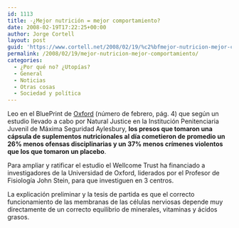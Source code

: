 ```yaml
---
id: 1113
title: -¿Mejor nutrición = mejor comportamiento?
date: 2008-02-19T17:22:25+00:00
author: Jorge Cortell
layout: post
guid: 'https://www.cortell.net/2008/02/19/%c2%bfmejor-nutricion-mejor-comportamiento/'
permalink: /2008/02/19/mejor-nutricion-mejor-comportamiento/
categories:
  - ¿Por qué no? ¿Utopías?
  - General
  - Noticias
  - Otras cosas
  - Sociedad y polí­tica
---
```

Leo en el BluePrint de <a target="_blank" title="Oxford Media" href="https://www.ox.ac.uk/media/">Oxford</a> (número de febrero, pág. 4) que según un estudio llevado a cabo por Natural Justice en la Institución Penitenciaria Juvenil de Máxima Seguridad Aylesbury, **los presos que tomaron una cápsula de suplementos nutricionales al dí­a cometieron de promedio un 26% menos ofensas disciplinarias y un 37% menos crí­menes violentos que los que tomaron un placebo**.

Para ampliar y ratificar el estudio el Wellcome Trust ha financiado a investigadores de la Universidad de Oxford, liderados por el Profesor de Fisiologí­a John Stein, para que investiguen en 3 centros.

La explicación preliminar y la tesis de partida es que el correcto funcionamiento de las membranas de las células nerviosas depende muy directamente de un correcto equilibrio de minerales, vitaminas y ácidos grasos.